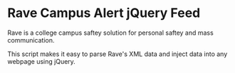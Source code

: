 # Rave Campus Alert jQuery Feed
Rave is a college campus saftey solution for personal saftey and mass communication.

This script makes it easy to parse Rave's XML data and inject data into any webpage using jQuery.
